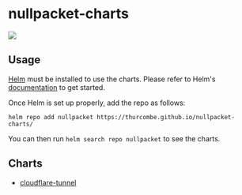 # nullpacket-charts

[![](https://github.com/thurcombe/nullpacket-charts/workflows/Release%20Charts/badge.svg?branch=master)](https://github.com/thurcombe/nullpacket-charts/actions)

## Usage

[Helm](https://helm.sh) must be installed to use the charts.
Please refer to Helm's [documentation](https://helm.sh/docs/) to get started.

Once Helm is set up properly, add the repo as follows:

```console
helm repo add nullpacket https://thurcombe.github.io/nullpacket-charts/
```

You can then run `helm search repo nullpacket` to see the charts.

## Charts

* [cloudflare-tunnel](https://github.com/thurcombe/nullpacket-charts/tree/master/charts/cloudflare-tunnel)
